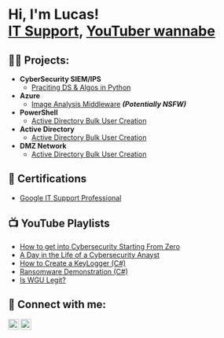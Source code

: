 <h1>Hi, I'm Lucas! <br/><a href="https://www.linkedin.com/in/labadietech/">IT Support</a>, <a href="https://www.youtube.com/channel/UCrqNsZ86SjxdAxLP_x8rqQw">YouTuber wannabe</a></h1>

<h2>👨‍💻 Projects:</h2>

- <b>CyberSecurity SIEM/IPS</b>
  - [Praciting DS & Algos in Python](https://github.com/joshmadakor1/Algorithms-Practice)
- <b>Azure</b>
  - [Image Analysis Middleware](https://github.com/joshmadakor1/4chan-Image-Analysis-Middleware-C964) <b><i>(Potentially NSFW)</b></i>
- <b>PowerShell</b>
  - [Active Directory Bulk User Creation](https://github.com/joshmadakor1/AD_PS)
- <b>Active Directory</b>
  - [Active Directory Bulk User Creation](https://github.com/joshmadakor1/AD_PS)
- <b>DMZ Network</b>
  - [Active Directory Bulk User Creation](https://github.com/joshmadakor1/AD_PS)
  
<h2>📄 Certifications</h2>

- [Google IT Support Professional](https://www.youtube.com/watch?v=a83ASGn_V_s)

<h2>📺 YouTube Playlists</h2>

- [How to get into Cybersecurity Starting From Zero](https://www.youtube.com/watch?v=a83ASGn_V_s)
- [A Day in the Life of a Cybersecurity Anayst](https://www.youtube.com/watch?v=uHy3oM7NnoU)
- [How to Create a KeyLogger (C#)](https://www.youtube.com/watch?v=N-L9hklSlNk)
- [Ransomware Demonstration (C#)](https://www.youtube.com/watch?v=OfvdQeh79s0)
- [Is WGU Legit?](https://www.youtube.com/watch?v=E2MwRWxDBkA)

<h2> 🤳 Connect with me:</h2>

[<img align="left" alt="labadie | YouTube" width="22px" src="https://cdn.jsdelivr.net/npm/simple-icons@v3/icons/youtube.svg" />][youtube]
[<img align="left" alt="labadie | LinkedIn" width="22px" src="https://cdn.jsdelivr.net/npm/simple-icons@v3/icons/linkedin.svg" />][linkedin]

[youtube]: https://www.youtube.com/channel/UCrqNsZ86SjxdAxLP_x8rqQw
[linkedin]: https://www.linkedin.com/in/labadietech/
